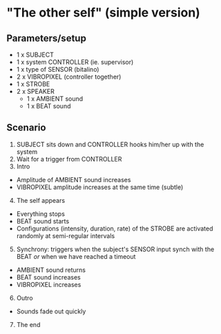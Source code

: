 # "The other self" (simple version)

## Parameters/setup
* 1 x SUBJECT
* 1 x system CONTROLLER (ie. supervisor)
* 1 x type of SENSOR (bitalino)
* 2 x VIBROPIXEL (controller together)
* 1 x STROBE
* 2 x SPEAKER
  * 1 x AMBIENT sound
  * 1 x BEAT sound

## Scenario
1. SUBJECT sits down and CONTROLLER hooks him/her up with the system
2. Wait for a trigger from CONTROLLER
3. Intro
  * Amplitude of AMBIENT sound increases
  * VIBROPIXEL amplitude increases at the same time (subtle)
4. The self appears
  * Everything stops
  * BEAT sound starts
  * Configurations (intensity, duration, rate) of the STROBE are activated randomly at semi-regular intervals
5. Synchrony: triggers when the subject's SENSOR input synch with the BEAT *or* when we have reached a timeout
  * AMBIENT sound returns
  * BEAT sound increases
  * VIBROPIXEL increases
6. Outro
  * Sounds fade out quickly
7. The end
